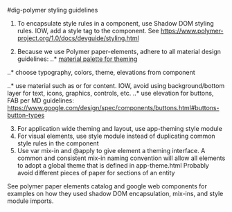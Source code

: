 #dig-polymer styling guidelines
1. To encapsulate style rules in a component, use Shadow DOM styling rules.  IOW, add a style tag to the component.  See https://www.polymer-project.org/1.0/docs/devguide/styling.html

2. Because we use Polymer paper-elements, adhere to all material design guidelines:
..* [material palette for theming](https://www.materialpalette.com)

..* choose typography, colors, theme, elevations from [<paper-styles>](https://github.com/PolymerElements/paper-styles) component

..* use material such as <card> or <paper-material> for content.  IOW, avoid using background/bottom layer for text, icons, graphics, controls, etc.
..* use elevation for buttons, FAB per MD guidelines: https://www.google.com/design/spec/components/buttons.html#buttons-button-types

3. For application wide theming and layout, use app-theming style module
4. For visual elements, use style module instead of duplicating common style rules in the component
5. Use var mix-in and @apply to give element a theming interface.  A common and consistent mix-in naming convention will allow all elements to adopt a global theme that is defined in app-theme.html
Probably avoid different pieces of paper for sections of an entity


See polymer paper elements catalog and google web components for examples on how they used shadow DOM encapsulation, mix-ins, and style module imports.
